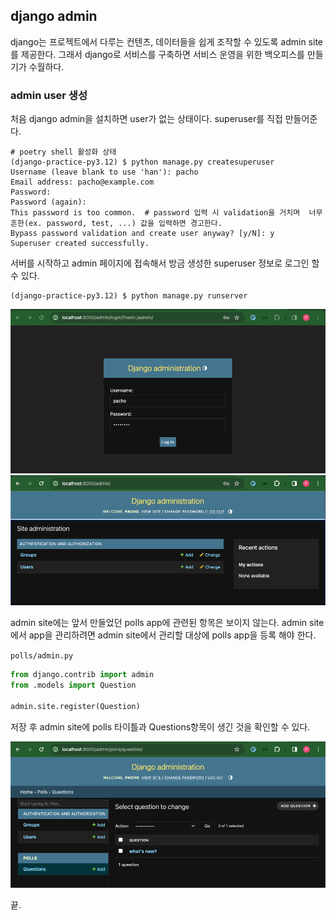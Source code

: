 ## django admin

django는 프로젝트에서 다루는 컨텐츠, 데이터들을 쉽게 조작할 수 있도록 admin site를 제공한다. 그래서 django로 서비스를 구축하면 서비스 운영을 위한 백오피스를 만들기가 수월하다.

### admin user 생성

처음 django admin을 설치하면 user가 없는 상태이다. superuser를 직접 만들어준다.
```
# poetry shell 활성화 상태
(django-practice-py3.12) $ python manage.py createsuperuser 
Username (leave blank to use 'han'): pacho
Email address: pacho@example.com  
Password: 
Password (again): 
This password is too common.  # password 입력 시 validation을 거치며  너무 흔한(ex. password, test, ...) 값을 입력하면 경고한다.
Bypass password validation and create user anyway? [y/N]: y
Superuser created successfully.
```

서버를 시작하고 admin 페이지에 접속해서 방금 생성한 superuser 정보로 로그인 할 수 있다.
```
(django-practice-py3.12) $ python manage.py runserver
```

![django-admin-login](./django-admin-login.png)
![django-admin-index](./django-admin.png)

admin site에는 앞서 만들었던 polls app에 관련된 항목은 보이지 않는다. admin site에서 app을 관리하려면 admin site에서 관리할 대상에 polls app을 등록 해야 한다.

`polls/admin.py`
```python
from django.contrib import admin
from .models import Question

admin.site.register(Question)
```

저장 후 admin site에 polls 타이틀과 Questions항목이 생긴 것을 확인할 수 있다.

![register-app-django-admin](./django-admin-register-app.png)

끝.
